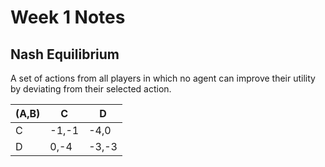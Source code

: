 # Week 1 Notes

## Nash Equilibrium
A set of actions from all players in which no agent can improve their utility by deviating from their selected action.

| (A,B) | C | D |
| --- | --- | --- |
| C |-1,-1 | -4,0 |
| D | 0,-4 | -3,-3 |


<!--stackedit_data:
eyJoaXN0b3J5IjpbMjExMDQwNzA0NV19
-->